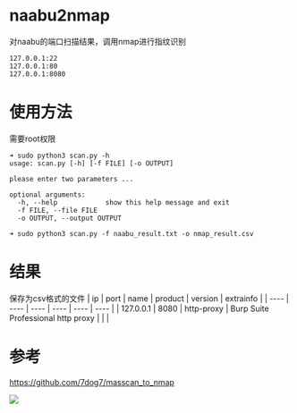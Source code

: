 # naabu2nmap
对naabu的端口扫描结果，调用nmap进行指纹识别
```
127.0.0.1:22
127.0.0.1:80
127.0.0.1:8080
```

# 使用方法
需要root权限
```shell
➜ sudo python3 scan.py -h                           
usage: scan.py [-h] [-f FILE] [-o OUTPUT]

please enter two parameters ...

optional arguments:
  -h, --help            show this help message and exit
  -f FILE, --file FILE
  -o OUTPUT, --output OUTPUT
```
```shell
➜ sudo python3 scan.py -f naabu_result.txt -o nmap_result.csv
```
# 结果
保存为csv格式的文件
|   ip   | port     | name     |   product   |  version    |   extrainfo   |
| ---- | ---- | ---- | ---- | ---- | ---- |
| 127.0.0.1 | 8080 | http-proxy | Burp Suite Professional http proxy |      |      |

# 参考
https://github.com/7dog7/masscan_to_nmap

![](https://starchart.cc/r00tSe7en/naabu2nmap.svg)

